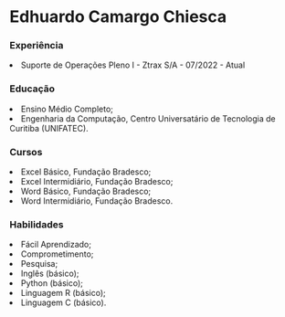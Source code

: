 <h1>Edhuardo Camargo Chiesca</h1>


<h3>Experiência</h3>
<li>Suporte de Operações Pleno I - Ztrax S/A - 07/2022 - Atual</li>

<h3>Educação</h3>
<li>Ensino Médio Completo;</li>
<li>Engenharia da Computação, Centro Universatário de Tecnologia de Curitiba (UNIFATEC).</li>

<h3>Cursos</h3>
<li>Excel Básico, Fundação Bradesco;</li>
<li>Excel Intermidiário, Fundação Bradesco;</li>
<li>Word Básico, Fundação Bradesco;</li>
<li>Word Intermidiário, Fundação Bradesco.</li>


<h3>Habilidades</h3>
<li>Fácil Aprendizado;</li> 
<li>Comprometimento;</li>
<li>Pesquisa;</li>
<li>Inglês (básico);</li>
<li>Python (básico);</li>
<li>Linguagem R (básico); </li>
<li>Linguagem C (básico).</li>
